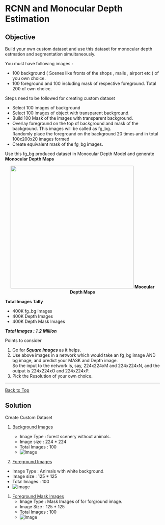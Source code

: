 
# RCNN and Monocular Depth Estimation

## Objective

Build your own custom dataset and use this dataset for monocular depth estmation and segmentation simultaneously.

You must have following images :
 * 100 background ( Scenes like fronts of the shops , malls , airport etc ) of you own choice.
 * 100 foreground and 100 including mask of respective foreground. Total 200 of own choice.


Steps need to be followed for creating custom dataset
 * Select 100 images of background
 * Select 100 images of object with transparent background.
 * Build 100 Mask of the images with transparent background.
 * Overlay foreground on the top of background and mask of the background. This images will be called as fg_bg.\
   Randomly place the foreground on the background 20 times and in total 100x200x20 images formed 
 * Create equivalent mask of the fg_bg images.

Use this fg_bg produced dataset in Monocular Depth Model and generate **Monocular Depth Maps**

<p align="center">
   <img width="400" height="400" src="https://2.bp.blogspot.com/-x8Ft8PeU5t4/W_2GXlXjYqI/AAAAAAAADi4/-h__RwPtD4Y9WcjfiOMlCuyTpTkwK6m1gCLcBGAs/s1600/image7.png">
   <b> Moocular Depth Maps </b><br>
</p>
 


**Total Images Tally**
* 400K fg_bg Images
* 400K Depth Images
* 400K Depth Mask Images

***Total Images : 1.2 Million***


Points to consider
1. Go for ***Square Images***  as it helps.
1. Use above images in a network which would take an fg_bg image AND bg image, and predict your MASK and Depth image.\
   So the input to the network is, say, 224x224xM and 224x224xN, and the output is 224x224xO and 224x224xP.
1. Pick the Resolution of your own choice.


---

[Back to Top](#rcnn-and-monocular-depth-estimation)

## Solution

Create Custom Dataset

1. [Background Images](#background-images)
   - Image Type : forest scenery without animals.
   - Image size : 224 * 224
   - Total Images : 100
   - ![Image](https://github.com/jagatabhay/TSAI/blob/master/S15/background.jpg)

1. [Foreground Images](#forground-image)
  - Image Type : Animals with white background.
  - Image size : 125 * 125
  - Total Images : 100
  - ![Image](https://github.com/jagatabhay/TSAI/blob/master/S15/foreground.JPG)
   
1. [Foreground Mask Images](#Foreground-mask-images)
   - Image Type : Mask Images of for forground image.
   - Image Size : 125 * 125
   - Total Images : 100
   - ![Image]()
